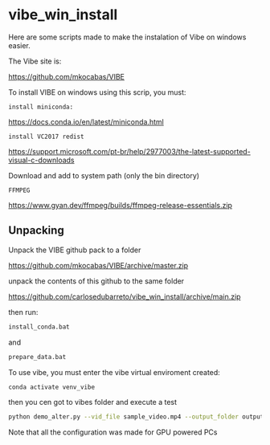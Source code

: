 # vibe_win_install

Here are some scripts made to make the instalation of Vibe on windows easier.

The Vibe site is:

https://github.com/mkocabas/VIBE

To install VIBE on windows using this scrip, you must:

`install miniconda:`

https://docs.conda.io/en/latest/miniconda.html


`install VC2017 redist`

https://support.microsoft.com/pt-br/help/2977003/the-latest-supported-visual-c-downloads

Download and add to system path (only the bin directory)

`FFMPEG`

https://www.gyan.dev/ffmpeg/builds/ffmpeg-release-essentials.zip



## Unpacking

Unpack the VIBE github pack to a folder

https://github.com/mkocabas/VIBE/archive/master.zip

unpack the contents of this github to the same folder

https://github.com/carlosedubarreto/vibe_win_install/archive/main.zip

then run:
```bash
install_conda.bat
```
and
```bash
prepare_data.bat
```
To use vibe, you must enter the vibe virtual enviroment created:
```bash
conda activate venv_vibe
```

then you cen got to vibes folder and execute a test
```bash
python demo_alter.py --vid_file sample_video.mp4 --output_folder output/ --display 
```
Note that all the configuration was made for GPU powered PCs
